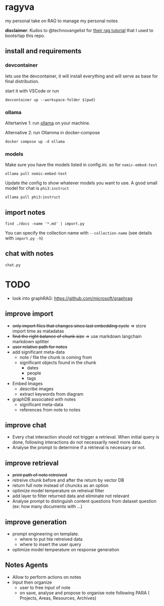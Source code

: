# ragyva

my personal take on RAG to manage my personal notes

__disclaimer__: Kudos to @technovangelist for [their rag tutorial](https://github.com/technovangelist/videoprojects/tree/main/2024-04-04-build-rag-with-python) that I used to bootsrtap this repo.

## install and requirements

### devcontainer

lets use the devcontainer, it will install everything and will serve as base for final distribution.

start it with VSCode or run

```
devcontainer up --workspace-folder $(pwd)
```

### ollama

Altertanive 1:
run [ollama](https://ollama.com/) on your machine.

Alternative 2:
run Ollamma in docker-compose
```
docker compose up -d ollama
```

### models

Make sure you have the models listed in config.ini. so for `nomic-embed-text`

```
ollama pull nomic-embed-text
```

Update the config to show whatever models you want to use.
A good small model for chat is `phi3:instruct`

```
ollama pull phi3:instruct
```

## import notes

```
find ./docs -name '*.md' | import.py
```

You can specify the collection name with `--collection-name`
(see details with `import.py -h`)

## chat with notes

```
chat.py
```

# TODO

- look into graphRAG: https://github.com/microsoft/graphrag

## improve import

- ~~only import files that changes since last embedding cycle~~ => store import time as matadatas
- ~~find the right balance of chunk size~~ => use markdown langchain markdown splitter
- ~~user relative path for notes~~
- add significant meta-data
  - note / file the chunk is coming from
  - significant objects found in the chunk
    - dates
    - people
    - tags
- Embed Images
  - describe images
  - extract keywords from diagram
- graphDB associated with notes
  - significant meta-data
  - references from note to notes

## improve chat
- Every chat interaction should not trigger a retrieval. When initial query is done, following interactions do not
  necessarily need more data.
- Analyse the prompt to determine if a retrieval is necessary or not.

## improve retrieval

- ~~print path of note retreived~~
- retreive chunk before and after the return by vector DB
- return full note instead of chuncks as an option
- optimize model temperature on retreival filter
- add layer to filter returned data and eliminate not relevant
- Analyse prompt to distinguish content questions from dataset question (ex: how many documents with ...)

## improve generation

- prompt engineering on template.
  - where to put hte retreived data
  - where to insert the user query
- optimize model temperature on response generation

## Notes Agents

- Allow to perform actions on notes
- Input then organize
  - user to free input of note
  - on save, analyse and propose to organise note following PARA ( Projects, Areas, Resources, Archives)
